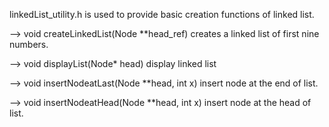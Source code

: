 linkedList_utility.h is used to provide basic creation functions of linked list.

   --> void createLinkedList(Node **head_ref) creates a linked list of first nine numbers.
   
   --> void displayList(Node* head) display linked list

   --> void insertNodeatLast(Node **head, int x) insert node at the end of list.

   --> void insertNodeatHead(Node **head, int x) insert node at the head of list.
